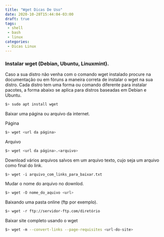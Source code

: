 ```yaml
---
title: "Wget Dicas De Uso"
date: 2020-10-28T15:44:04-03:00
draft: true
tags:
 - shell
 - bash
 - linux
categories:
 - Dicas Linux
---
```


### Instalar wget (Debian, Ubuntu, Linuxmint).

Caso a sua distro não venha com o comando wget instalado procure na documentação ou em fóruns a maneira correta de instalar o wget na sua distro. Cada distro tem uma forma ou comando diferente para instalar pacotes, a forma abaixo se aplica para distros baseadas em Debian e Ubuntu.

```bash
$> sudo apt install wget
```
Baixar uma página ou arquivo da internet.

Página
```bash
$> wget <url da página>
```

Arquivo
```bash
$> wget <url da página>.<arquivo>
```

Download vários arquivos salvos em um arquivo texto, cujo seja um arquivo como final do link.
```bash
$> wget -i arquivo_com_links_para_baixar.txt
```
Mudar o nome do arquivo no downlod.
```bash
$> wget -O nome_do_aquivo <url>
```

Baixando uma pasta online (ftp por exemplo).
```bash
$> wget -r ftp://servidor-ftp.com/diretório
```
Baixar site completo usando o wget

```bash
$> wget -m --convert-links --page-requisites <url-do-site>
```

